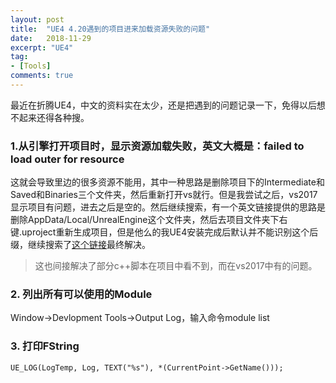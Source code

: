 ```yaml
---
layout: post
title:  "UE4 4.20遇到的项目进来加载资源失败的问题"
date:   2018-11-29
excerpt: "UE4"
tag:
- [Tools]
comments: true
---
```


最近在折腾UE4，中文的资料实在太少，还是把遇到的问题记录一下，免得以后想不起来还得各种搜。  

### 1.从引擎打开项目时，显示资源加载失败，英文大概是：failed to load outer for resource  

这就会导致里边的很多资源不能用，其中一种思路是删除项目下的Intermediate和Saved和Binaries三个文件夹，然后重新打开vs就行。但是我尝试之后，vs2017显示项目有问题，进去之后是空的。然后继续搜索，有一个英文链接提供的思路是删除AppData/Local/UnrealEngine这个文件夹，然后去项目文件夹下右键.uproject重新生成项目，但是他么的我UE4安装完成后默认并不能识别这个后缀，继续搜索了[这个链接][1]最终解决。  

> 这也间接解决了部分c++脚本在项目中看不到，而在vs2017中有的问题。  

### 2. 列出所有可以使用的Module  

Window->Devlopment Tools->Output Log，输入命令module list  


### 3. 打印FString  
```
UE_LOG(LogTemp, Log, TEXT("%s"), *(CurrentPoint->GetName()));  
```

[1]: https://blog.csdn.net/yangxuan0261/article/details/53944964

